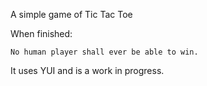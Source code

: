 A simple game of Tic Tac Toe

When finished:

    No human player shall ever be able to win.

It uses YUI and is a work in progress.
